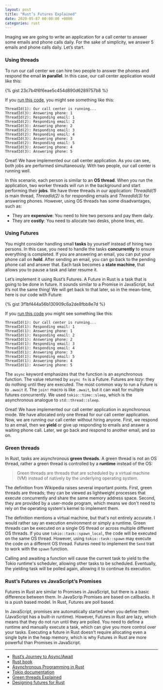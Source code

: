```yaml
---
layout: post
title: "Rust’s Futures Explained"
date: 2020-05-07 00:00:00 +0000
categories: rust
---
```


Imaging we are going to write an application for a call center to answer some emails and phone calls daily.
For the sake of simplicity, we answer 5 emails and phone calls daily. Let’s start.

### Using threads

To run our call center we can hire two people to answer the phones and respond the email **in parallel**.
In this case, our call center application would like this:

{% gist 23c7b4f6f6eae5c454d890d6289757b8 %}

If you <a href="https://play.rust-lang.org/?gist=23c7b4f6f6eae5c454d890d6289757b8&edition=2018" target="_new">run this code</a>,
you might see something like this:

```text
ThreadId(1): Our call center is running...
ThreadId(3): Answering phone: 1
ThreadId(2): Responding email: 1
ThreadId(2): Responding email: 2
ThreadId(3): Answering phone: 2
ThreadId(2): Responding email: 3
ThreadId(2): Responding email: 4
ThreadId(3): Answering phone: 3
ThreadId(2): Responding email: 5
ThreadId(3): Answering phone: 4
ThreadId(3): Answering phone: 5
```

Great! We have implemented our call center application. As you can see, both jobs are performed simultaneously.
With two people, our call center is running well.

In this scenario, each person is similar to an **OS thread**.
When you run the application, two worker threads will run in the background and start performing their **jobs**.
We have three threads in our application:
_ThreadId(1)_ is main thread, _ThreadId(2)_ is for responding emails and _ThreadId(3)_ for answering phones.
However, using OS threads has some disadvantages, such as:

- They are **expensive**: You need to hire two persons and pay them daily.
- They are **costly**: You need to allocate two desks, phone lines, etc.

### Using Futures

You might consider handling small **tasks** by yourself instead of hiring two persons.
In this case, you need to handle the tasks **concurrently** to ensure everything is completed.
If you are answering an email, you can put your phone call on **hold**.
After sending an email, you can go back to the pending phone call and answer that.
Each task becomes a **state machine**, that allows you to pause a task and later resume it.

Let’s implement it using Rust’s Futures. A Future in Rust is a task that is going to be done in future.
It sounds similar to a Promise in JavaScript, but it’s not the same thing!
We will get back to that later, so in the mean-time, here is our code with Future:

{% gist 3f1bf444a56b130909c6a2de8fbb8e7d %}

If you <a href="https://play.rust-lang.org/?gist=3f1bf444a56b130909c6a2de8fbb8e7d&edition=2018" target="_new">run this code</a>
you might see something like this:

```text
ThreadId(1): Our call center is running...
ThreadId(1): Responding email: 1
ThreadId(1): Answering phone: 1
ThreadId(1): Responding email: 2
ThreadId(1): Answering phone: 2
ThreadId(1): Responding email: 3
ThreadId(1): Responding email: 4
ThreadId(1): Answering phone: 3
ThreadId(1): Responding email: 5
ThreadId(1): Answering phone: 4
ThreadId(1): Answering phone: 5
```

The `async` keyword emphasizes that the function is an asynchronous function. The value returned by `async fn` is a Future.
Futures are _lazy_: they do nothing until they are executed. The most common way to run a Future is to `.await` it.
The `join!` macro is like `.await`, but it can wait for multiple futures concurrently.
We used `tokio::time::sleep`, which is the asynchronous analogue to `std::thread::sleep`.

Great! We have implemented our call center application in asynchronous mode.
We have allocated only one thread for our call center application. Now, we are running our call center without hiring anyone.
First, we respond to an email, then we **yield** or give up responding to emails and answer a waiting phone call.
Later, we go back and respond to another email, and so on.

### Green threads

In Rust, tasks are asynchronous **green threads**.
A green thread is not an OS thread, rather a green thread is controlled by a **runtime** instead of the OS:

> Green threads are threads that are scheduled by a virtual machine (VM) instead of
> natively by the underlying operating system.

The definition from Wikipedia raises several important points.
First, green threads are threads; they can be viewed as lightweight processes that execute concurrently and
share the same memory address space. Second, they are provided by a user-mode program,
which means we don't need to rely on the operating system's kernel to implement them.

The definition mentions a virtual machine, but that's not entirely accurate.
I would rather say an execution environment or simply a runtime.
Green threads can be executed on a single OS thread or across multiple different OS threads.
If you use `tokio::task::spawn_local`, the code will be executed on the same OS thread.
However, using `tokio::task::spawn` may execute the code on a different OS thread.
Futures need to implement the `Send` trait to work with the `spawn` function.

Calling and awaiting a function will cause the current task to yield to the Tokio runtime's scheduler,
allowing other tasks to be scheduled. Eventually, the yielding task will be polled again, allowing it to continue its execution.

### Rust’s Futures vs JavaScript’s Promises

Futures in Rust are similar to Promises in JavaScript, but there is a basic difference between them.
In JavaScrip Promises are based on callbacks. It is a push based model. In Rust, Futures are poll based.

In JavaScript, promises are automatically started when you define them (JavaScript has a built-in runtime).
However, Futures in Rust are lazy, which means that they do not run until they are polled.
You need to define a runtime and manually execute a task, which can give you more control over your tasks.
Executing a future in Rust doesn't require allocating even a single byte in the heap memory,
which is why Futures in Rust are more powerful than Promises in JavaScript.

---

- [Rust’s Journey to Async/Await](https://www.youtube.com/watch?v=lJ3NC-R3gSI)
- [Rust book](https://doc.rust-lang.org/book/)
- [Asynchronous Programming in Rust](https://rust-lang.github.io/async-book/)
- [Tokio documentation](https://tokio.rs/docs/overview/)
- [Green threads Explained](https://c9x.me/articles/gthreads/intro.html)
- [Designing futures for Rust](https://aturon.github.io/blog/2016/09/07/futures-design/)
